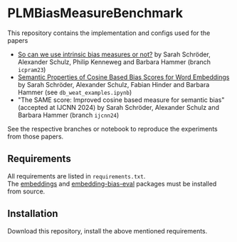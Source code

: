# PLMBiasMeasureBenchmark
This repository contains the implementation and configs used for the papers
- [So can we use intrinsic bias measures or not?](https://www.scitepress.org/Papers/2023/116937/116937.pdf) by Sarah Schröder, Alexander Schulz, Philip Kenneweg and  Barbara Hammer (branch ```icpram23```)
- [Semantic Properties of Cosine Based Bias Scores for Word Embeddings](https://arxiv.org/abs/2401.15499) by Sarah Schröder, Alexander Schulz, Fabian Hinder and  Barbara Hammer (see ```db_weat_examples.ipynb```)
- "The SAME score: Improved cosine based measure for semantic bias" (accepted at IJCNN 2024) by Sarah Schröder, Alexander Schulz and  Barbara Hammer (branch ```ijcnn24```)

See the respective branches or notebook to reproduce the experiments from those papers.

## Requirements
All requirements are listed in ```requirements.txt```.  
The [embeddings](https://github.com/UBI-AGML-NLP/Embeddings) and [embedding-bias-eval](https://github.com/HammerLabML/EmbeddingBiasScores) packages must be installed from source.   

## Installation
Download this repository, install the above mentioned requirements.
